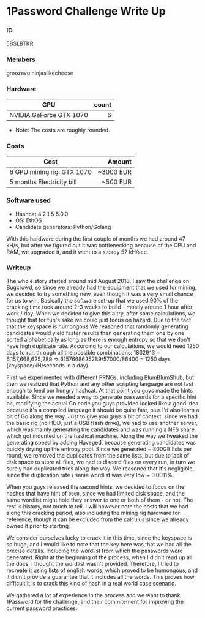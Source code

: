 # 1Password Challenge Write Up

### ID

5BSLBTKR

### Members

groozavu
ninjaslikecheese

### Hardware

| GPU                     | count |
|-------------------------|------:|
| NVIDIA GeForce GTX 1070 | 6     |

* Note: The costs are roughly rounded.

### Costs

| Cost                       | Amount    |
|----------------------------|----------:|
| 6 GPU mining rig: GTX 1070 | ~3000 EUR |
| 5 months Electricity bill  | ~500 EUR  |


### Software used
* Hashcat 4.2.1 & 5.0.0
* OS: EthOS
* Candidate generators: Python/Golang

With this hardware during the first couple of months we had around 47 kH/s, but after we figured out it was bottlenecking because of the CPU and RAM, we upgraded it, and it went to a steady 57 kH/sec.

### Writeup

The whole story started around mid August 2018. I saw the challenge on Bugcrowd, so since we already had the equipment that we used for mining, we decided to try something new, even though it was a very small chance for us to win. Basically the software set-up that we used 90% of the cracking time took around 2-3 weeks to build - mostly around 1 hour after work / day. 
When we decided to give this a try, after some calculations, we thought that for fun's sake we could just focus on hazard. Due to the fact that the keyspace is humongous We reasoned that randomly generating candidates would yield faster results than generating them one by one sorted alphabetically as long as there is enough entropy so that we don't have high duplicate rate. According to our calculations, we would need 1250 days to run through all the possible combinations: 18329^3 = 6,157,668,625,289 => 6157668625289/57000/86400 = 1250 days (keyspace/kH/seconds in a day).

First we experimented with different PRNGs, including BlumBlumShub, but then we realized that Python and any other scripting language are not fast enough to feed our hungry hashcat. At that point you guys made the hints available. Since we needed a way to generate passwords for a specific hint bit, modifying the actual Go code you guys provided looked like a good idea because it's a compiled language it should be quite fast, plus I'd also learn a bit of Go along the way. Just to give you guys a bit of context, since we had the basic rig (no HDD, just a USB flash drive), we had to use another server, which was mainly generating the candidates and was running a NFS share which got mounted on the hashcat machine. Along the way we tweaked the generating speed by adding Haveged, because generating candidates was quickly drying up the entropy pool. Since we generated ~ 800GB lists per round, we removed the duplicates from the same lists, but due to lack of disk space to store all files, we had to discard files on every run, in turn we surely had duplicated tries along the way. We reasoned that it's negligible, since the duplication rate / same wordlist was very low ~ 0.0011%.

When you guys released the second hints, we decided to focus on the hashes that have hint of `0b00`, since we had limited disk space, and the same wordlist might hold they answer to one or both of them - or not. The rest is history, not much to tell. I will however note the costs that we had along this cracking period, also including the mining rig hardware for reference, though it can be excluded from the calculus since we already owned it prior to starting.

We consider ourselves lucky to crack it in this time, since the keyspace is so huge, and I would like to note that the key here was that we had all the precise details. Including the wordlist from which the passwords were generated. Right at the beginning of the process, when I didn't read up all the docs, I thought the wordlist wasn't provided. Therefore, I tried to recreate it using lists of english words, which proved to be humongous, and it didn't provide a guarantee that it includes all the words. This proves how difficult it is to crack this kind of hash in a real world case scenario.

We gathered a lot of experience in the process and we want to thank 1Password for the challenge, and their commitement for improving the current password practices.


